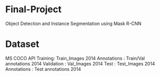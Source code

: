 # Final-Project
Object Detection and Instance Segmentation using Mask R-CNN

# Dataset
MS COCO API
Training: Train_Images 2014     Annotations :  Train/Val annotations 2014
Validation : Val_Images 2014
Test : Test_Images 2014         Annotations : Test annotations 2014

